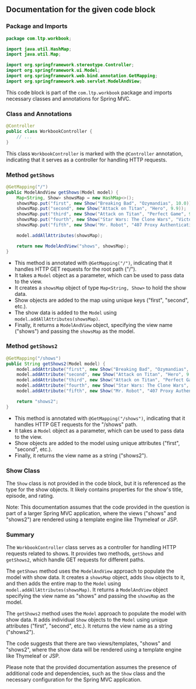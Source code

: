 ## Documentation for the given code block

### Package and Imports
```java
package com.ltp.workbook;

import java.util.HashMap;
import java.util.Map;

import org.springframework.stereotype.Controller;
import org.springframework.ui.Model;
import org.springframework.web.bind.annotation.GetMapping;
import org.springframework.web.servlet.ModelAndView;
```
This code block is part of the `com.ltp.workbook` package and imports necessary classes and annotations for Spring MVC.

### Class and Annotations
```java
@Controller
public class WorkbookController {
    // ...
}
```
This class `WorkbookController` is marked with the `@Controller` annotation, indicating that it serves as a controller for handling HTTP requests.

### Method `getShows`
```java
@GetMapping("/")
public ModelAndView getShows(Model model) {
    Map<String, Show> showsMap = new HashMap<>();
    showsMap.put("first", new Show("Breaking Bad", "Ozymandias", 10.0));
    showsMap.put("second", new Show("Attack on Titan", "Hero", 9.9));
    showsMap.put("third", new Show("Attack on Titan", "Perfect Game", 9.9));
    showsMap.put("fourth", new Show("Star Wars: The Clone Wars", "Victory and Death", 9.9));
    showsMap.put("fifth", new Show("Mr. Robot", "407 Proxy Authentication Required", 9.9));

    model.addAllAttributes(showsMap);

    return new ModelAndView("shows", showsMap);
}
```
- This method is annotated with `@GetMapping("/")`, indicating that it handles HTTP GET requests for the root path ("/").
- It takes a `Model` object as a parameter, which can be used to pass data to the view.
- It creates a `showsMap` object of type `Map<String, Show>` to hold the show data.
- Show objects are added to the map using unique keys ("first", "second", etc.).
- The show data is added to the `Model` using `model.addAllAttributes(showsMap)`.
- Finally, it returns a `ModelAndView` object, specifying the view name ("shows") and passing the `showsMap` as the model.

### Method `getShows2`
```java
@GetMapping("/shows")
public String getShows2(Model model) {
    model.addAttribute("first", new Show("Breaking Bad", "Ozymandias", 10.0));
    model.addAttribute("second", new Show("Attack on Titan", "Hero", 9.9));
    model.addAttribute("third", new Show("Attack on Titan", "Perfect Game", 9.9));
    model.addAttribute("fourth", new Show("Star Wars: The Clone Wars", "Victory and Death", 9.9));
    model.addAttribute("fifth", new Show("Mr. Robot", "407 Proxy Authentication Required", 9.9));

    return "shows2";
}
```
- This method is annotated with `@GetMapping("/shows")`, indicating that it handles HTTP GET requests for the "/shows" path.
- It takes a `Model` object as a parameter, which can be used to pass data to the view.
- Show objects are added to the model using unique attributes ("first", "second", etc.).
- Finally, it returns the view name as a string ("shows2").

### Show Class
The `Show` class is not provided in the code block, but it is referenced as the type for the show objects. It likely contains properties for the show's title, episode, and rating.

Note: This documentation assumes that the code provided in the question is part of a larger Spring MVC application, where the views ("shows" and "shows2") are rendered using a template engine like Thymeleaf or JSP.

### Summary
The `WorkbookController` class serves as a controller for handling HTTP requests related to shows. It provides two methods, `getShows` and `getShows2`, which handle GET requests for different paths.

The `getShows` method uses the `ModelAndView` approach to populate the model with show data. It creates a `showsMap` object, adds `Show` objects to it, and then adds the entire map to the `Model` using `model.addAllAttributes(showsMap)`. It returns a `ModelAndView` object specifying the view name as "shows" and passing the `showsMap` as the model.

The `getShows2` method uses the `Model` approach to populate the model with show data. It adds individual `Show` objects to the `Model` using unique attributes ("first", "second", etc.). It returns the view name as a string ("shows2").

The code suggests that there are two views/templates, "shows" and "shows2", where the show data will be rendered using a template engine like Thymeleaf or JSP.

Please note that the provided documentation assumes the presence of additional code and dependencies, such as the `Show` class and the necessary configuration for the Spring MVC application.
